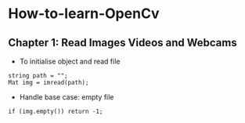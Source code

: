# How-to-learn-OpenCv

## Chapter 1: Read Images Videos and Webcams

- To initialise object and read file 

```ç++
string path = "";
Mat img = imread(path);
```

- Handle base case: empty file

```
if (img.empty()) return -1;
```

